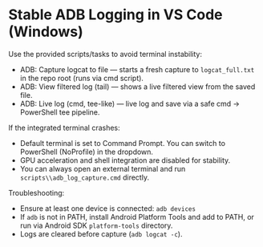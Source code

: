 Stable ADB Logging in VS Code (Windows)
======================================

Use the provided scripts/tasks to avoid terminal instability:

- ADB: Capture logcat to file — starts a fresh capture to `logcat_full.txt` in the repo root (runs via cmd script).
- ADB: View filtered log (tail) — shows a live filtered view from the saved file.
- ADB: Live log (cmd, tee-like) — live log and save via a safe cmd → PowerShell tee pipeline.

If the integrated terminal crashes:
- Default terminal is set to Command Prompt. You can switch to PowerShell (NoProfile) in the dropdown.
- GPU acceleration and shell integration are disabled for stability.
- You can always open an external terminal and run `scripts\\adb_log_capture.cmd` directly.

Troubleshooting:
- Ensure at least one device is connected: `adb devices`
- If `adb` is not in PATH, install Android Platform Tools and add to PATH, or run via Android SDK `platform-tools` directory.
- Logs are cleared before capture (`adb logcat -c`).
